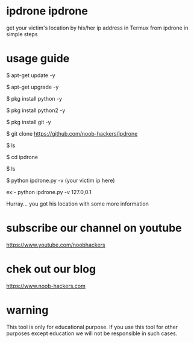 # ipdrone     ipdrone
get your victim's location by his/her ip address in Termux from ipdrone
in simple steps 

# usage guide

$ apt-get update -y

$ apt-get upgrade -y

$ pkg install python -y

$ pkg install python2 -y

$ pkg install git -y

$ git clone https://github.com/noob-hackers/ipdrone

$ ls

$ cd ipdrone

$ ls

$ python ipdrone.py -v (your victim ip here)

ex:- python ipdrone.py -v 127.0,0.1

Hurray... you got his location with some more information

# subscribe our channel on youtube
https://www.youtube.com/noobhackers

# chek out our blog 
https://www.noob-hackers.com

# warning
This tool is only for educational purpose. If you use this tool for other purposes except education we will not be responsible in such cases.
